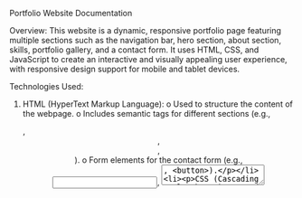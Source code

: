Portfolio Website Documentation 

Overview: 
This website is a dynamic, responsive portfolio page featuring multiple sections such as the navigation bar, hero section, about section, skills, portfolio gallery, and a contact form. It uses HTML, CSS, and JavaScript to create an interactive and visually appealing user experience, with responsive design support for mobile and tablet devices. 

Technologies Used: 
1. HTML (HyperText Markup Language): 
  o Used to structure the content of the webpage. 
  o Includes semantic tags for different sections (e.g., <nav>, <header>, <section>, <footer>). 
  o Form elements for the contact form (e.g., <input>, <textarea>, <button>). 

2. CSS (Cascading Style Sheets): 
  o Used for styling the layout, including colors, typography, spacing, and positioning. 
  o Flexbox and Grid Layout for responsive design and proper element positioning. 
  o Media queries for adapting the layout to different screen sizes. 
  o Custom animations like the sticky navbar effect and scroll-triggered reveals. 

3. JavaScript: 
  o Handles interactivity on the page, including the sticky navigation bar, hamburger menu, form validation, and scroll animations. 
  o Uses the IntersectionObserver API for implementing scroll reveal animations, which enhances performance by observing visibility without constant event listeners. 

4. Responsive Design: 
  o Mobile-first approach with the use of media queries to ensure the website adapts to various screen sizes, from desktop to mobile (e.g., changing the navbar layout, resizing text, adjusting grid structure). 
  o The navigation menu is hidden on mobile devices and toggled via a hamburger menu. 

Key Features and Functionalities: 
1. Sticky Navigation Bar: 
  o The navbar becomes sticky at the top of the page when the user scrolls down, providing quick access to the site’s main sections. 
  o A smooth transition effect is applied when the navbar changes position. 

2. Hamburger Menu: 
  o The navigation bar transforms into a collapsible hamburger menu on smaller screens. 
  o Clicking the hamburger icon toggles the visibility of the menu. 

3. Contact Form Validation: 
  o The contact form ensures that all fields (name, email, and message) are filled before submission. 
  o If the fields are valid, an alert with the submitted information is displayed, and the form is reset. 
  o Email validation ensures the email address is in the correct format. 

4. Scroll Reveal Animations: 
  o Elements with the .reveal class are revealed with a fade-in effect when they come into view while scrolling. 
  o Uses the IntersectionObserver API for improved performance by watching visibility without constantly checking on scroll. 

5. Responsive Layouts: 
  o The layout adjusts based on screen size, ensuring a smooth experience across desktops, tablets, and smartphones. 
  o Key sections (about, skills, portfolio) adapt their design and spacing for optimal readability on mobile devices. 


Technologies and Tools: 
1. Browser Compatibility: 
  o The website is compatible with major modern browsers (Chrome, Firefox, Safari, Edge). 
  o Fall-back mechanisms are implemented for unsupported features like IntersectionObserver. 

2. Performance Optimization: 
  o The scroll event handling is optimized using throttling techniques to prevent excessive resource use when scrolling. 
  o Lightweight JavaScript for essential interactions, improving page load times. 

3. Accessibility: 
  o The website includes basic accessibility features such as focus management on the hamburger menu for keyboard users. 
  o Proper use of HTML semantic tags aids in screen reader compatibility. 

4. Development Tools: 
  o Code Editor: Visual Studio Code (VS Code) 
  o Version Control: Git and GitHub for source code management. 
  o Testing: Browser testing with responsive mode in developer tools to ensure crossdevice compatibility.
